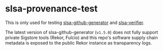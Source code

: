 # slsa-provenance-test

This is only used for testing [slsa-github-generator](https://github.com/slsa-framework/slsa-github-generator) and [slsa-verifier](https://github.com/slsa-framework/slsa-verifier).

The latest version of slsa-github-generator (`v1.5.0`) does not fully support private Sigstore tools (Rekor, Fulcio) 
and this repo's software supply chain metadata is exposed to the public Rekor instance as transparency logs.

